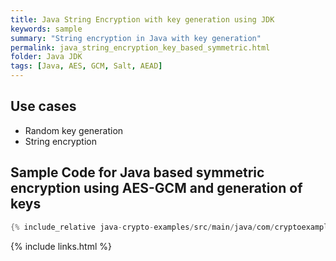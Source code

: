 ```yaml
---
title: Java String Encryption with key generation using JDK
keywords: sample
summary: "String encryption in Java with key generation"
permalink: java_string_encryption_key_based_symmetric.html
folder: Java JDK
tags: [Java, AES, GCM, Salt, AEAD]
---
```


## Use cases

- Random key generation
- String encryption

## Sample Code for Java based symmetric encryption using AES-GCM and generation of keys

```java
{% include_relative java-crypto-examples/src/main/java/com/cryptoexamples/java/ExampleStringEncryptionKeyBasedInOneMethod.java %}
```



{% include links.html %}

